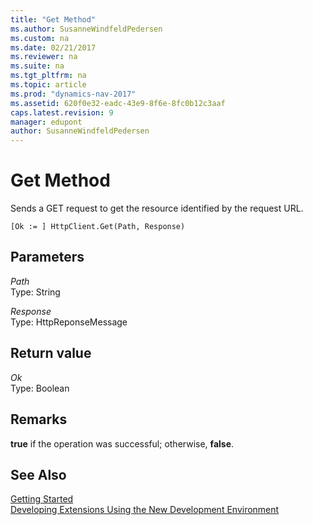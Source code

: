 ```yaml
---
title: "Get Method"
ms.author: SusanneWindfeldPedersen
ms.custom: na
ms.date: 02/21/2017
ms.reviewer: na
ms.suite: na
ms.tgt_pltfrm: na
ms.topic: article
ms.prod: "dynamics-nav-2017"
ms.assetid: 620f0e32-eadc-43e9-8f6e-8fc0b12c3aaf
caps.latest.revision: 9
manager: edupont
author: SusanneWindfeldPedersen
---
```


# Get Method
Sends a GET request to get the resource identified by the request URL.

```
[Ok := ] HttpClient.Get(Path, Response)
```
## Parameters
*Path*  
Type: String

*Response*  
Type: HttpReponseMessage

## Return value
*Ok*  
Type: Boolean

## Remarks
**true** if the operation was successful; otherwise, **false**.

## See Also
[Getting Started](newdev-get-started.md)  
[Developing Extensions Using the New Development Environment](newdev-dev-overview.md)
